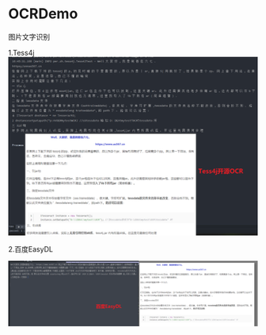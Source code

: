 # OCRDemo
图片文字识别 

1.Tess4j  
![Image text](https://github.com/Soongz/OCRDemo/blob/develop/src/test/java/tess4jocrResult.png)

2.百度EasyDL

![Image text](https://github.com/Soongz/OCRDemo/blob/develop/src/test/java/BaiduOCRResult.png)
